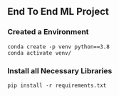 ## End To End ML Project 

### Created a Environment
```
conda create -p venv python==3.8
conda activate venv/
```

### Install all Necessary Libraries
```
pip install -r requirements.txt
```